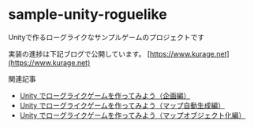 # sample-unity-roguelike
Unityで作るローグライクなサンプルゲームのプロジェクトです

実装の進捗は下記ブログで公開しています。
[https://www.kurage.net](https://www.kurage.net)

関連記事
* [Unity でローグライクゲームを作ってみよう（企画編）](https://www.kurage.net/game-dev/103)
* [Unity でローグライクゲームを作ってみよう（マップ自動生成編）](https://www.kurage.net/game-dev/187)
* [Unity でローグライクゲームを作ってみよう（マップオブジェクト化編）](https://www.kurage.net/game-dev/373)
